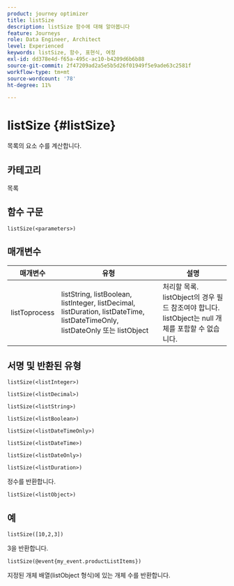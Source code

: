 ```yaml
---
product: journey optimizer
title: listSize
description: listSize 함수에 대해 알아봅니다
feature: Journeys
role: Data Engineer, Architect
level: Experienced
keywords: listSize, 함수, 표현식, 여정
exl-id: dd378e4d-f65a-495c-ac10-b4209d6b6b88
source-git-commit: 2f47209ad2a5e5b5d26f01949f5e9ade63c2581f
workflow-type: tm+mt
source-wordcount: '78'
ht-degree: 11%

---
```


# listSize {#listSize}

목록의 요소 수를 계산합니다.

## 카테고리

목록

## 함수 구문

`listSize(<parameters>)`

## 매개변수

| 매개변수 | 유형 | 설명 |
|-----------|------------------|------------------|
| listToprocess | listString, listBoolean, listInteger, listDecimal, listDuration, listDateTime, listDateTimeOnly, listDateOnly 또는 listObject | 처리할 목록. listObject의 경우 필드 참조여야 합니다. listObject는 null 개체를 포함할 수 없습니다. |

## 서명 및 반환된 유형

`listSize(<listInteger>)`

`listSize(<listDecimal>)`

`listSize(<listString>)`

`listSize(<listBoolean>)`

`listSize(<listDateTimeOnly>)`

`listSize(<listDateTime>)`

`listSize(<listDateOnly>)`

`listSize(<listDuration>)`

정수를 반환합니다.

`listSize(<listObject>)`

## 예

`listSize([10,2,3])`

3을 반환합니다.

`listSize(@event{my_event.productListItems})`

지정된 개체 배열(listObject 형식)에 있는 개체 수를 반환합니다.
